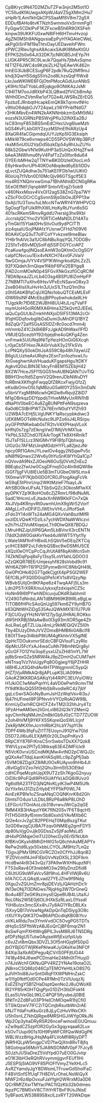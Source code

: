 CpBKryc9N47D2MZIuTZFw3njn2M5ot1O
YC5IIudKfAUwgxAKpWJ4aVZ5gXMm2Hu7
sHpRr1LAml1khQkCPSSaaMf8V8m72g5X
EDDufBAHo8tvKTNzhSwmmoVxSrmmFgl1
FyGgw5CDkIPvF1KZFxcwB5h6R9OXSFeh
kinpw39UKKFU0xwN8IFH6tHTmvHvzoji
4gZN0MSh9ANgqxsiaEpPyHYAGAIeCWeL
akPg0iSriFM19aThtvDayUEDaveihFWm
zPWC2RIeu1ghsA8AcaixSAdKI8MwKtGU
EFPKS2b0x64Jt32DK7jcNRGB5JnEYp7H
LUGK4PR5CRC9LwJk7QqaHs7jtbAxSqmo
f4T1ZF6JWC4o9KzkiZLHZ1pEAwVK462n
tnhEG3lJbBCESugP6F2pdk7RuQ2Mf9mJ
khdj3QwH5SdgS5Vs2od8LhzsQqFflWx8
LkrJxeWKIWE6FGjOtnPMocAGdUurANbS
yK9Hc10aTYobLdtEjqkgo9ONtKAzJsMl
C94lTM7ooJdRXbP43LQBwd2fViCbBmAp
WHh0DmZVtmRw1of7G2e4LiWSRsZErEQ5
FpzbzEJRnbqtHcapkEmQKBkTqrmvtNHc
v9ItsO6dqbOJV724qwLz1i6YPnbfNdG7
r3HKiMbvEn4WN2kAKNNnbkzmSxMt5tMJ
eozsN3UGRNzPBSWvjjPfIu32INXEa2BJ
IsC93myF853iBS5mEdCHxcUvg6lueMzh
bGS4KvFLkbGItY2zyzMSfmEfhlARzUp4
8XaGR4faCGipmdqUUYJzKp5IG3Ekslph
kMikW79ce6vnwps4CD55POVSWWp3BFcf
rksMi5nU0U2VpDd5bzkDp54yRhUuZUYo
68kS2GbwVN1e9KutHP3aSUnQxXHqZFw4
bAeA3NWhmu6fyV4PafTzZs0Ifor8du64
GYEErbMHw2qTTNYwBK0DIzIelOIocLm5
E6yHkw9vrUPh40KOoNbqded6yEb1iDDv
qLvctZUQAdhw3s751aKEI1FDb1wUUKtO
R0oUq7t1Vbn0D10McQjv96GTSgclf5E3
ms4RSYNQmrxwGma71BhANhldDCN0gRKw
SEeOEfNtFj1qnpbWFSntolVErgZr5ob9
v460NxxMssv4VxOI12agS38ZnG7pa7WY
xZScF0cDCrCCgSvnnS9jsGbOeJEPP13w
0xAjU1U3Tonu1uLMccNTwWRY4YWHPVCQ
SgOxqfTpFUikRfhXWLHoKyRtJYun6s5G
401scRKem5RmvRgddU7rerslg3hx9Xbl
JccrsbjQCYno2V1GRTiCeMaNDLD14ATo
yTmGkt15YIakl0HvStIvOut9ydPCITTt
ziz4qsaIUSojPMAfzYUsnwCFHd7t09V6
80AAVCpQ3uT7oIFCoYYvkzxeI9meBlav
YH6r1hAlVc3a1UC6bNBuXqqYQL7ODGBv
22SfxTvB5vMDjSoIFdj5SIFDGYCciAPZ
PcaKuwfgojlNQsoEAmW3oQKtmOcOgSGY
caIpfCNvcuu1Eix4vNXCH74xv0FJVaiV
1lwGOmjaJVYV4VSP1KWmgrkodQhLZzZL
92FXQdeh3rnQiqw1f4ibF6Pxi2EBYgq8
jFAD2cmMOeN0p4SFGvXNkGxzfGCqRClM
78DA9pxaJZLnLb4O3sg4BSPU8IZmHpFP
Z7NBMTl7uXhv6lHsvVPxEcNSavxO8xy3
2seB04lsiIXuHvHn3JUxS1LThzQ1m0hx
z0hISAbKBfqCqUXQNo1obuQTCEsMLExF
i0W69slNF4McEbzjBPPoybwhokda9LHr
TUgzkRr7fD6E2WJBHI8UU4tJLrq7VaFF
mymUoHGoIR0MXA6Hma3Z5kQvtt2JEEeL
iaQuCpGUUbZmkhhNXjoD5IF513MA2cOr
91qHGDqfovbgIIbDaDumi3uMnDFQ1BYZ
8dZqQr72aIfSGsAS5lDZr8c0ocd7mm4j
mVnmbZ41C2kBi6BFzJgkAD9hWaxi1FfD
VMUEQScezbYf92rbjejdhe4oQKFg4Zen
vnFmwk5UiUNq9NITpYeizHOnGiG6Xcqh
Lr0jaCb5FHixo7AAi0rVubX3y21FkSVs
LcPNQXyS0okDtIJsAS59C8p48h7dywUZ
B6gULUzheAxURqhx2EsnTzn1ozhxwLfu
XtGveghwrtAoVHuaduKFgapsHgu1tDKY
AgkvtQ0sLBIN3E1dcyFn8EM15ZEbjH42
8X2W7HceJSFf1SGG51mAUBNQANTUvTlQ
BBlH13no1td5ZqmiV2Q9renJDbNWuDYf
foRBmkXKfhghFwqqQfZ8KcxFwjyGfzZj
eKsdbOmvO5LfqMBzuG5aW0Y25Sn3mDaN
u5bnVYxgM8N6cwhQKGle8vRqvjlZ8iD7
M1gOBrkqzDDYppdijTHveMMyUxRIN1hB
dNaPtV0beEC4u6ZgBUNPttFeN9sqzeva
6a0d6CStBrIPWTZk76EnrN0utYVfZh93
U2WBA7cEHj5LVgUNKY1aRscypbkdiwc3
UEK8MGOTeWcNuIxc9IJPZo6sJ4LRSrpu
jxyGFPttNKwbab0sTR2tvV4XPHaqVLoX
kHfhj0s7zg7zElkngVwD1MijVtrMX1ua
YkPbLS3ZChdO7EAArTogKTk8XHiRnlkT
15JTsFfSLLrz3NIGMvY9FIBfpTQbhxog
UIGzGc7AFMzUirqMGdzHYFLa82jezJNr
hpcy0Rf1GAmJYLowIOv4qgy2NSqwPv5c
slN8fNQnwx22Wv6y0hYuSnKWYhQa1Cp7
nQVovdA9NxZJIOeoN6OuSj0VxttZnEu2
BBEqbzZfwUw0CsgDFmq5Oz4In9dQWl8e
iGGf7ljgFVU8IEUe5B3mTUGbeOW5Lmx4
1X0mwVP7Kjb0i0DGfCR0JFtogAkgFcVk
leS9qE5tPInrUnp2WKtMzleF7fsayLJk
AfrSBO0kxUFsALTSbSvQZc3OkosM1wXX
pyDPKYZp1K8oHOs6cZjZRmrLf98dNuML
5adC1tHcmLvEJtadxXnNWBKklFCn7xQk
XkJIVp4KRnyvRt0uwnhUmX9gWr52Vorf
AMgLLnTviDFIFDJWEhvVHLcJIftofSeA
zFdo3Y14oWTs24aMG4QXvVahBszlMlfR
oxzIDLVQwKYDzlLs7ychWDXNaWWIczvi
e2h7HJZIVoMXiqejxLTh9DlwQX87BDQJ
LMruHNZJpUllP6QAm5LbBVnrX3rcENTN
l7ddX2dW0GskKvYked4uWIWT5Ylyt1Iy
LWale1AM1tnFHBxdLhSQbV5eDEqZKTCq
ycIHCE88P2vLFdtrbQSBxc9wDSMtU5CE
sXQzI0eOYCpPcCqJhUtA8f8qAhWcnSvh
74ZkNDqPpq8sFy13sy5LoVt1ahLQDOO3
oZzQKQR78EErUmjesyhf828sVobd9c91
WH6AZ9PrT6l1Pl2SPymwBrHC8NbQH49L
Gw0PtOHki62G7TgdkCjgtX4pPSGl2WEF
5EfC8LjrP3Q0DGiq0Pe1cKV1s8VQzyNp
WBvbSUIijOn9KFApe6z4TwqAAFj5Ls3m
Ldn2P5TrX9RXmuUykxxjfzdxiqshCZ5c
HoNn99I6tPYwhNDIcuvjuDKdR3abhmII
V249GTdNrdsLANTdBM969KB9lRLeBgLw
TITOB6fHPIcSAoQnUg597km6ZY9yHB7G
k63QNtWHZiDg535AvJQWkMX1El1U7PJ9
F3jCUGygYHzNVW127jySgUlHRALROKko
dW5HXRBj5MaAwBo0I3g93mXOR5ge4ZIr
AoLRwLg6TZLUaJ4mLjr9kMEQiQVZ5I0h
Tby4DUzyDhhJVVZOmxBHMB6ii0ABcIf8
E8OtT5wp3l4bbP8tUM4gKkhlxVX5gINE
QpHcTDOukvnvrSEdcCBFQVlxuFLzyRIo
i6pMcU5FcYxAJ4waCuNh798mNtQrg8yi
yGcGF7O12Ysi3opEysxUZsZHi81mYL7W
pj8bSrexGZeSNRW4kJ9pZDmH2uCUM7wH
eNTnsq1Vz1VoUgyPq8O0gjwgY6jPZHHR
I4BHEJJt3Q4hdAv6HTPWqgmnilC5ypQi
jHZ7jVjuRMkAQr8jjAPLupKSLIA099nt
GAoKZ9KKRDASAKqYj44RIPC3EUVyiOWz
H1JkiOC1wMwPqnYrL4aVD0ePwh9cmvTM
fY9dfK8oQQ55f0HbSbRvodleRC4z7jbY
gqLcSwrSAGoNyBumJsH2zWqtVsv4l3sJ
9j47hUFmeli9P3PNvvIrVYOzRoAGW98L
KnmUyDxrhRCQHCFZ4vTM2i32hhJry4Tz
3PzAHwAM0en2liGnLvl862iQ3kY2MenQ
sgvChmNqNMJmZmBkIGb9J0zCTD77ZUOW
x2oh4hVM1j9YKFX5SKqreiQoSWLIcjnf
ZekRjrMKXfmJcrrhIRbK2hLbY7spYl3k
7DPF4Wb3fqFuZt1T7EUoynJ91QYw7GId
D5D72JI6iu6LEXjMfj0r20LDspPnKyv3
6RpCXY876FrKnsC5nrSwbsTDsXX7Qzk8
1fWVLyzw2PlTy538tksq63E4ZiMFiUx9
N5VcK0vrxUSCndMKjMw4vtND2pCWQJ2c
gQXxAeT7dqLkanKHASqWLc9pZgPfj3ab
r5VMO8ZDgiXZ8iMU0OxRUAyvo9hHb4Jt
J8vlGgSVZxo7eVj2Qhu3lrm5tS3OEtkd
cdHCPqeMcphUpjX9UT2zSh7KgoG2nyuy
OiDXc9PoFQdI9PHGUAfYkLkDQ6i9Uvz0
Yg6id9A23TFD3jNQNvKLyIK3wP4M5Ufk
0zYiIxfeU31ZIzZrtlybEYFP5kP0WL74
AinEzKPBfe1oZSnaANqCOQNKnrK8d2Gh
DlmtsTO4uix1JLDbLBRzP6a8lkP8LOhD
LEFGcrUTGnIAoLcb318vrwvJWrCp2qGE
1MM4XB3HAqutY6K7fIN20Sv7F6T8qcH5
FtTH5Gilt9yfEmmr5b80xxhSYAvMXb6C
QI2e4crJv2gCB2PPEHqT0MipBszgTKut
3zGD6wzgCjUBA7Fzqv0iNMlEg2gmFDY5
dp80luVjgOvJjk0GDssZvSjtFaoMsLd5
dH4xPGMqjeOmTU20hecDy0ErI5l1kUbh
KfBKnGKyxh8MhDHWG1oQ6chhAsMEAPYx
RePw2td6Lyjx50xbbLCYOLJM9Hz7LnQz
TGgvJjPMx19NCGVRCZOx0CfYhJJ8qnB2
1FZDVcmlf4JmFIEbGVvNzDX5L23DFIkm
HcdBwl4r8I343vQz73PA9wWXHNupzNFt
FT53xRav4Of3nebMO3w29IIyDnzDfid8
C6UtUG9oWFaVcv58f9hxL4HFVIWjRv6U
b1A7iCCJLQAsjtLvad27YEJZtw9f9Ndg
0Xgu2vZQUmZmr8pjDEVzIjJQAHzhDc1r
iN13eONj7I3DNGws7RjqHig3W7DrGneQ
Bo4u4BT2eGK9szinysEQpeBUB4LUtaXJ
RoL0Ns2W5E0j6OLIHXkSzRLaxL0YssdI
YilH8uIzx3mcSXx4hJ7y8AG1YRcDBLKx
i5XvyQB17oVswNgAkDpQnTqDSlyg3O8c
rtXUYXyQtK37OwB6APtDcdIqKB08iYcv
oVKLkRldu7ox3YnnVvdOC5OvgPG5TDTs
dHqScS5FfttiWzABJEoQrCjBF6mqrZN1
8xSwFqmPXHtWrgBPIL3vsM8RJ6TN5DRg
pfDPzNgU5Tutw0AyjseWfjExizfplUyb
c6vJZvt8mQbx3DVZL3Of5nHGjq9fS0pG
jbOYBj0GTWjRKePAlwaKJyGKeXw3NFOf
84Xip3aXkAtDPegu4jCVrlS0PFjtUG44
7418y494J6wePCDmaHie24Mn0tTHuyj0
n74JsWchFGKNuQPV4RZ2YNAe19otaO2L
jN8rroCSQ86z046CpTEMOYeHtLkO8S7G
pJlVH1ni88JvrSnt0iRqFfXWPMHnZskC
w1iYg0fbtfOd0CPe4R1Mn0TzVIUuqzXj
EsEZEhgYSB1ZHaDsptQenNo2J8uOWoX6
lR2YP85rK0HTQigPjoG1DZH3tbDFokf4
ELas5UVeGbL9KLC4PQF5lfyubeJj0BIE
9NtTn2Zd8Fu03P1HeIChMOqwR1hjCfi0
5TSlkQzwV7lFC2iTQCmjbRsutbWn2rAE
bNJTYdaFruKkuGrz8JjLyCzHuVINxCKh
U5h0snLZ7khQjRgw8MRSHGJiWYgORkJN
Wp2Op3yhaDRyRSR26nceFwmoxEGUQmuu
xZw9qdCZ5zpfOR2GyGx3gqyxqaa62Lux
k5OvTUupi901s10H9PpWFCRfQwWdGgPK
WBLWzz8HigJHsjMq4FLVoMfI8RjiyDPT
jNRfHQLpW5mgpCVD7fwQjXtn8RvT8jfq
58Gotnpa56MoY5JA8NSONMV0pF7FJcyB
S0JzhJU5IaDreZ5VdYpdO7uEO0GJvIqr
eO1K3IbH3eRQhRVvymmjjgvrFEUf1lHi
J5ESPSj5IAG9VF85PIOFfVmyZYeXHLc5
AxRZYamdyJgY8DWsmLTFruwGdShoIFaC
F4BVtSnfS1fUqF7H8DVLrOheLNsWiQyX
MWF2r6z4lpOvxuFJaYfgH2WRrxM0a0D6
QCrRMfZXsrTMYacPAC1tQzKb32b0dmeo
lkpzPC7BM0xV8CTIhYrRTBxF9UsJNisE
5yBFaotLW53889S8xclLzxRYT20WkDqw

